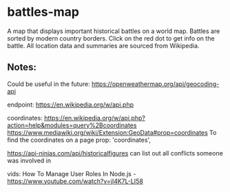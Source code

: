 # battles-map

A map that displays important historical battles on a world map. Battles are sorted by modern country borders. Click on the red dot to get info on the battle. All location data and summaries are sourced from Wikipedia.

## Notes:

Could be useful in the future:
https://openweathermap.org/api/geocoding-api

endpoint:
https://en.wikipedia.org/w/api.php

coordinates:
https://en.wikipedia.org/w/api.php?action=help&modules=query%2Bcoordinates
https://www.mediawiki.org/wiki/Extension:GeoData#prop=coordinates
To find the coordinates on a page
prop: 'coordinates',

https://api-ninjas.com/api/historicalfigures
can list out all conflicts someone was involved in

vids:
How To Manage User Roles In Node.js - https://www.youtube.com/watch?v=jI4K7L-LI58
